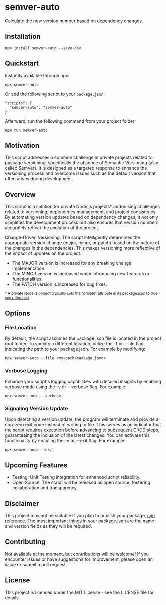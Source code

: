 # semver-auto

Calculate the new version number based on dependency changes.

## Installation

```
npm install semver-auto --save-dev
```

## Quickstart

Instantly available through npx:

```
npx semver-auto
```

Or add the following script to your `package.json`:

```
"scripts": {
  "semver-auto": "semver-auto"
}
```

Afterward, run the following command from your project folder:

```
npm run semver-auto
```

## Motivation

This script addresses a common challenge in private projects related to package versioning, specifically the absence of Semantic Versioning (also called SemVer). It is designed as a targeted response to enhance the versioning process and overcome issues such as the default version that often arises during development.

## Overview

This script is a solution for private Node.js projects\* addressing challenges related to versioning, dependency management, and project consistency. By automating version updates based on dependency changes, it not only simplifies the development process but also ensures that version numbers accurately reflect the evolution of the project.

Change-Driven Versioning: The script intelligently determines the appropriate version change (major, minor, or patch) based on the nature of the changes in the dependencies. This makes versioning more reflective of the impact of updates on the project.

- The MAJOR version is increased for any breaking change implementation.
- The MINOR version is increased when introducing new features or functionalities.
- The PATCH version is increased for bug fixes.

<sup>\* A private Node.js project typically sets the "private" attribute in its package.json to true, [see reference](https://docs.npmjs.com/cli/v10/configuring-npm/package-json#private).</sup>

## Options

### File Location

By default, the script assumes the package.json file is located in the project root folder. To specify a different location, utilize the -f or --file flag, indicating the path to your package.json. For example by modifying:

```
npx semver-auto --file <my-path/package.json>
```

### Verbose Logging

Enhance your script's logging capabilities with detailed insights by enabling verbose mode using the -v or --verbose flag. For example:

```
npx semver-auto --verbose
```

### Signaling Version Update

Upon detecting a version update, the program will terminate and provide a non-zero exit code instead of writing to file. This serves as an indicator that the script requires execution before advancing to subsequent CI/CD steps, guaranteeing the inclusion of the latest changes. You can activate this functionality by enabling the -e or --exit flag. For example:

```
npx semver-auto --exit
```

## Upcoming Features

- Testing: Unit Testing integration for enhanced script reliability.
- Open Source: The script will be released as open source, fostering collaboration and transparency.

## Disclaimer

This project may not be suitable If you plan to publish your package, [see reference](https://docs.npmjs.com/cli/v10/configuring-npm/package-json#version). The most important things in your package.json are the name and version fields as they will be required.

## Contributing

Not available at the moment, but contributions will be welcome! If you encounter issues or have suggestions for improvement, please open an issue or submit a pull request.

## License

This project is licensed under the MIT License - see the LICENSE file for details.
